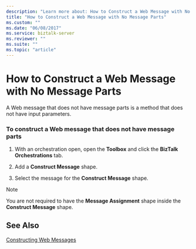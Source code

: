 ```yaml
---
description: "Learn more about: How to Construct a Web Message with No Message Parts"
title: "How to Construct a Web Message with No Message Parts"
ms.custom: ""
ms.date: "06/08/2017"
ms.service: biztalk-server
ms.reviewer: ""
ms.suite: ""
ms.topic: "article"
---
```

# How to Construct a Web Message with No Message Parts
A Web message that does not have message parts is a method that does not have input parameters.  
  
### To construct a Web message that does not have message parts  
  
1.  With an orchestration open, open the **Toolbox** and click the **BizTalk Orchestrations** tab.  
  
2.  Add a **Construct Message** shape.  
  
3.  Select the message for the **Construct Message** shape.  
  
> [!NOTE]
>  You are not required to have the **Message Assignment** shape inside the **Construct Message** shape.  
  
## See Also  
 [Constructing Web Messages](../core/constructing-web-messages.md)
